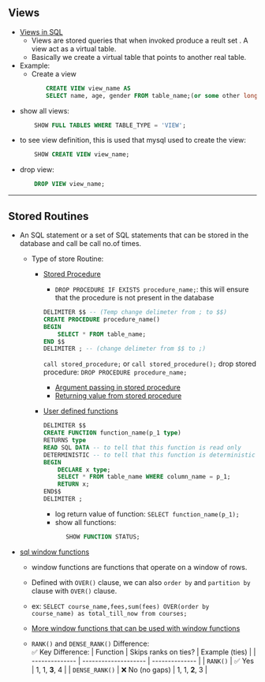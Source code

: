 ## Views

- [Views in SQL](https://youtu.be/Hy3qbMAoEJk?si=ofez3q_cykCNGw1k&t=21437)
  - Views are stored queries that when invoked produce a reult set . A view act as a virtual table.
  - Basically we create a virtual table that points to another real table.
- Example:
  - Create a view
    ```sql
        CREATE VIEW view_name AS
        SELECT name, age, gender FROM table_name;(or some other long query)
    ```
- show all views:
  ```sql
      SHOW FULL TABLES WHERE TABLE_TYPE = 'VIEW';
  ```
- to see view definition, this is used that mysql used to create the view:
  ```sql
      SHOW CREATE VIEW view_name;
  ```
- drop view:
  ```sql
      DROP VIEW view_name;
  ```

---

## Stored Routines

- An SQL statement or a set of SQL statements that can be stored in the database and call be call no.of times.

  - Type of store Routine:

    - [Stored Procedure](https://youtu.be/Hy3qbMAoEJk?si=z0sXW-5QEbM9pj01&t=22157)

      - `DROP PROCEDURE IF EXISTS procedure_name;`: this will ensure that the procedure is not present in the database

      ```sql
      DELIMITER $$ -- (Temp change delimeter from ; to $$)
      CREATE PROCEDURE procedure_name()
      BEGIN
          SELECT * FROM table_name;
      END $$
      DELIMITER ; -- (change delimeter from $$ to ;)
      ```

      `call stored_procedure;` or `call stored_procedure();`
      drop stored procedure: `DROP PROCEDURE procedure_name;`

      - [Argument passing in stored procedure](https://youtu.be/Hy3qbMAoEJk?si=UfsaiOW_FeiDqMNM&t=22677)
      - [Returning value from stored procedure](https://youtu.be/Hy3qbMAoEJk?si=eqAN_T9wunD3CvGk&t=23037)

    - [User defined functions](https://youtu.be/Hy3qbMAoEJk?si=Jr5tcteHr8sI3kw9&t=23487)

        ```sql
        DELIMITER $$
        CREATE FUNCTION function_name(p_1 type) 
        RETURNS type
        READ SQL DATA -- to tell that this function is read only
        DETERMINISTIC -- to tell that this function is deterministic
        BEGIN
            DECLARE x type;
            SELECT * FROM table_name WHERE column_name = p_1;
            RETURN x;
        END$$
        DELIMITER ;
        ```
        - log return value of function: `SELECT function_name(p_1);`
        - show all functions:
          ```sql
             SHOW FUNCTION STATUS;
          ``` 

- [sql window functions](https://youtu.be/Hy3qbMAoEJk?si=AkMweWLRkCnrMtRx&t=24057)
    - window functions are functions that operate on a window of rows. 
    - Defined with `OVER()` clause, we can also `order by`  and `partition by` clause with `OVER()` clause.

    - ex: ```SELECT course_name,fees,sum(fees) OVER(order by  course_name) as total_till_now from courses;``` 

    - [More window functions that can be used with window functions](https://youtu.be/Hy3qbMAoEJk?si=MJxu4bZM-pKGntz0&t=24527)

    - `RANK()` and `DENSE_RANK()` Difference: \
        ✅ Key Difference:
        | Function       | Skips ranks on ties? | Example (ties) |
        | -------------- | -------------------- | -------------- |
        | `RANK()`       | ✅ Yes                | 1, 1, **3**, 4 |
        | `DENSE_RANK()` | ❌ No (no gaps)       | 1, 1, **2**, 3 |
